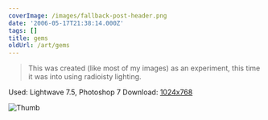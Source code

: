 ```yaml
---
coverImage: /images/fallback-post-header.png
date: '2006-05-17T21:38:14.000Z'
tags: []
title: gems
oldUrl: /art/gems
---
```


> This was created (like most of my images) as an experiment, this time it was into using radioisty lighting.

Used: Lightwave 7.5, Photoshop 7
Download: [1024x768](https://www.mikecann.co.uk/Images/Art-Full/gems.jpg)

![Thumb](https://www.mikecann.co.uk/Images/Art-Thumbs/gems.gif "Thumb")
